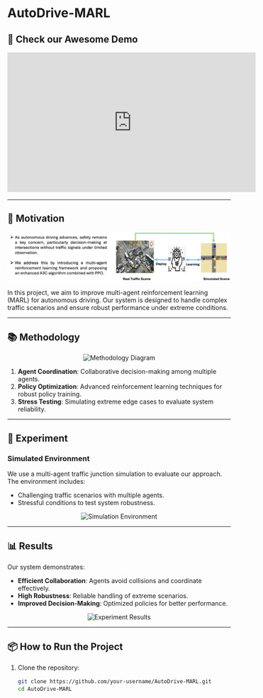 # AutoDrive-MARL

## 🚀 Check our Awesome Demo
<p align="center">
  <iframe width="560" height="315" src="https://www.youtube.com/embed/rLNVpfhCBMk" 
          title="YouTube video player" frameborder="0" 
          allow="accelerometer; autoplay; clipboard-write; encrypted-media; gyroscope; picture-in-picture" 
          allowfullscreen>
  </iframe>
</p>

---

## 🎯 Motivation

<p align="center">
  <img src="./assets/motivation.png" alt="Motivation Illustration" width="600">
</p>

In this project, we aim to improve multi-agent reinforcement learning (MARL) for autonomous driving. Our system is designed to handle complex traffic scenarios and ensure robust performance under extreme conditions.

---

## 📚 Methodology

<p align="center">
  <img src="./assets/methodology.png" alt="Methodology Diagram" width="600">
</p>

1. **Agent Coordination**: Collaborative decision-making among multiple agents.
2. **Policy Optimization**: Advanced reinforcement learning techniques for robust policy training.
3. **Stress Testing**: Simulating extreme edge cases to evaluate system reliability.

---

## 🧪 Experiment

### Simulated Environment

We use a multi-agent traffic junction simulation to evaluate our approach. The environment includes:
- Challenging traffic scenarios with multiple agents.
- Stressful conditions to test system robustness.

<p align="center">
  <img src="./assets/simulation_environment.png" alt="Simulation Environment" width="600">
</p>

---

## 📊 Results

Our system demonstrates:
- **Efficient Collaboration**: Agents avoid collisions and coordinate effectively.
- **High Robustness**: Reliable handling of extreme scenarios.
- **Improved Decision-Making**: Optimized policies for better performance.

<p align="center">
  <img src="./assets/results.png" alt="Experiment Results" width="600">
</p>

---

## 📦 How to Run the Project

1. Clone the repository:
   ```bash
   git clone https://github.com/your-username/AutoDrive-MARL.git
   cd AutoDrive-MARL

